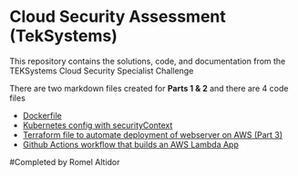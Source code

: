 # Cloud Security Assessment (TekSystems)

This repository contains the solutions, code, and documentation from the TEKSystems Cloud Security Specialist Challenge


There are two markdown files created for **Parts 1 & 2** and there are 4 code files
- [Dockerfile](Dockerfile-Memcached)
- [Kubernetes config with securityContext](kubernetes-securityContext.yml)
- [Terraform file to automate deployment of webserver on AWS (Part 3)](webServerTeksystems.tf)
- [Github Actions workflow that builds an AWS Lambda App](GitActions-LambdaApp.yml)

#Completed by Romel Altidor
